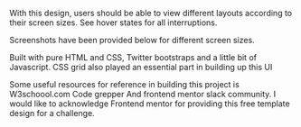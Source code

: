 With this design, users should be able to view different layouts according to their screen sizes.
See hover states for all interruptions.

Screenshots have been provided below for different screen sizes.

  

Built with pure HTML and CSS, Twitter bootstraps and a little bit of Javascript.
CSS grid also played an essential part in building up this UI

Some useful resources for reference in building this project is
W3schoool.com
Code grepper
And frontend mentor slack community.
I would like to acknowledge Frontend mentor for providing this free template design for a challenge.
